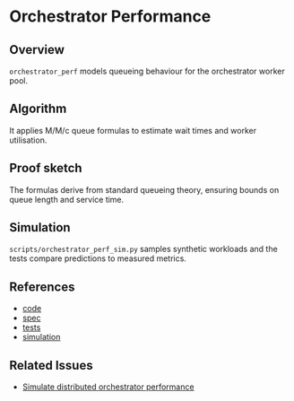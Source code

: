 # Orchestrator Performance

## Overview
`orchestrator_perf` models queueing behaviour for the orchestrator worker
pool.

## Algorithm
It applies M/M/c queue formulas to estimate wait times and worker
utilisation.

## Proof sketch
The formulas derive from standard queueing theory, ensuring bounds on
queue length and service time.

## Simulation
`scripts/orchestrator_perf_sim.py` samples synthetic workloads and the
tests compare predictions to measured metrics.

## References
- [code](../../src/autoresearch/orchestrator_perf.py)
- [spec](../specs/orchestrator-perf.md)
- [tests](../../tests/unit/test_orchestrator_perf_sim.py)
- [simulation](../../scripts/orchestrator_perf_sim.py)

## Related Issues
- [Simulate distributed orchestrator performance][issue]

[issue]: ../../issues/archive/simulate-distributed-orchestrator-performance.md

